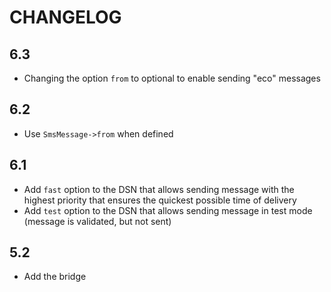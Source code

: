 CHANGELOG
=========

6.3
---

 * Changing the option `from` to optional to enable sending "eco" messages

6.2
---

 * Use `SmsMessage->from` when defined

6.1
---

 * Add `fast` option to the DSN that allows sending message with the highest priority that ensures the quickest possible time of delivery
 * Add `test` option to the DSN that allows sending message in test mode (message is validated, but not sent)

5.2
---

 * Add the bridge
